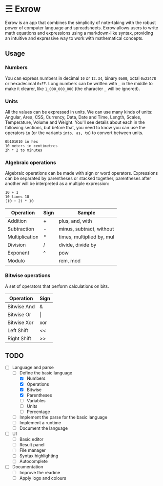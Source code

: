 # ☴ Exrow

Exrow is an app that combines the simplicity of note-taking with the robust power of computer language and spreadsheets. Exrow allows users to write math equations and expressions using a markdown-like syntax, providing an intuitive and expressive way to work with mathematical concepts.

## Usage

### Numbers

You can express numbers in decimal `10` or `12.34`, binary `0b00`, octal `0o23478` or hexadecimal `0xFF`. Long numbers can be written with `_` in the middle to make it clearer, like `1_000_000_000` (the character `_` will be ignored).

### Units

All the values can be expressed in units. We can use many kinds of units: Angular, Area, CSS, Currency, Data, Date and Time, Length, Scales, Temperature, Volume and Weight. You'll see details about each in the following sections, but before that, you need to know you can use the operators `in` (or the variants `into, as, to`) to convert between units.

```
0b101010 in hex
10 meters in centimetres
2h * 2 to minutes
```

### Algebraic operations

Algebraic operations can be made with sign or word operators. Expressions can be separated by parentheses or stacked together, parentheses after another will be interpreted as a multiple expression:

```
10 + 1
10 times 10
(10 + 2) * 10
```

|Operation|Sign|Sample|
|---|---|---|
|Addition|+|plus, and, with|
|Subtraction|-|minus, subtract, without|
|Multiplication|\*|times, multiplied by, mul|
|Division|/|divide, divide by|
|Exponent|^|pow|
|Modulo||rem, mod|

### Bitwise operations

A set of operators that perform calculations on bits.

|Operation|Sign|
|---|---|
|Bitwise And|&
|Bitwise Or|\|
|Bitwise Xor|xor|
|Left Shift|<<|
|Right Shift|>>|

## TODO

- [ ] Language and parse
  - [ ] Define the basic language
    - [x] Numbers
    - [x] Operations
    - [x] Bitwise
    - [x] Parentheses
    - [ ] Variables
    - [ ] Units
    - [ ] Percentage
  - [ ] Implement the parse for the basic language
  - [ ] Implement a runtime
  - [ ] Document the language

- [ ] UI
  - [ ] Basic editor
  - [ ] Result panel
  - [ ] File manager
  - [ ] Syntax highlighting
  - [ ] Autocomplete

- [ ] Documentation
  - [ ] Improve the readme
  - [ ] Apply logo and colours
